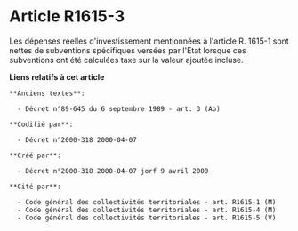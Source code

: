 # Article R1615-3

Les dépenses réelles d'investissement mentionnées à l'article R. 1615-1 sont nettes de subventions spécifiques versées par
l'Etat lorsque ces subventions ont été calculées taxe sur la valeur ajoutée incluse.

**Liens relatifs à cet article**

	**Anciens textes**:

	  - Décret n°89-645 du 6 septembre 1989 - art. 3 (Ab)

	**Codifié par**:

	  - Décret n°2000-318 2000-04-07

	**Créé par**:

	  - Décret n°2000-318 2000-04-07 jorf 9 avril 2000

	**Cité par**:

	  - Code général des collectivités territoriales - art. R1615-1 (M)
	  - Code général des collectivités territoriales - art. R1615-4 (M)
	  - Code général des collectivités territoriales - art. R1615-5 (V)
